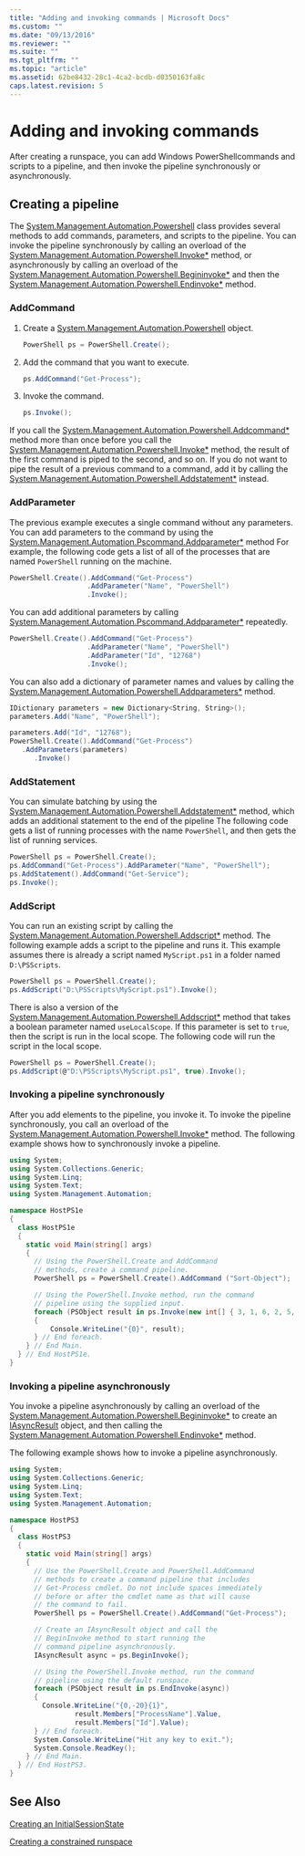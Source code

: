 ```yaml
---
title: "Adding and invoking commands | Microsoft Docs"
ms.custom: ""
ms.date: "09/13/2016"
ms.reviewer: ""
ms.suite: ""
ms.tgt_pltfrm: ""
ms.topic: "article"
ms.assetid: 62be8432-28c1-4ca2-bcdb-d0350163fa8c
caps.latest.revision: 5
---
```

# Adding and invoking commands

After creating a runspace, you can add Windows PowerShellcommands and scripts to a pipeline, and then invoke the pipeline synchronously or asynchronously.

## Creating a pipeline

 The [System.Management.Automation.Powershell](/dotnet/api/system.management.automation.powershell) class provides several methods to add commands, parameters, and scripts to the pipeline. You can invoke the pipeline synchronously by calling an overload of the [System.Management.Automation.Powershell.Invoke*](/dotnet/api/System.Management.Automation.PowerShell.Invoke) method, or asynchronously by calling an overload of the [System.Management.Automation.Powershell.Begininvoke*](/dotnet/api/System.Management.Automation.PowerShell.BeginInvoke) and then the [System.Management.Automation.Powershell.Endinvoke*](/dotnet/api/System.Management.Automation.PowerShell.EndInvoke) method.

### AddCommand

1. Create a [System.Management.Automation.Powershell](/dotnet/api/system.management.automation.powershell) object.

   ```csharp
   PowerShell ps = PowerShell.Create();
   ```

2. Add the command that you want to execute.

   ```csharp
   ps.AddCommand("Get-Process");
   ```

3. Invoke the command.

   ```csharp
   ps.Invoke();
   ```

 If you call the [System.Management.Automation.Powershell.Addcommand*](/dotnet/api/System.Management.Automation.PowerShell.AddCommand) method more than once before you call the [System.Management.Automation.Powershell.Invoke*](/dotnet/api/System.Management.Automation.PowerShell.Invoke) method, the result of the first command is piped to the second, and so on. If you do not want to pipe the result of a previous command to a command, add it by calling the [System.Management.Automation.Powershell.Addstatement*](/dotnet/api/System.Management.Automation.PowerShell.AddStatement) instead.

### AddParameter

 The previous example executes a single command without any parameters. You can add parameters to the command by using the [System.Management.Automation.Pscommand.Addparameter*](/dotnet/api/System.Management.Automation.PSCommand.AddParameter) method For example, the following code gets a list of all of the processes that are named `PowerShell` running on the machine.

```csharp
PowerShell.Create().AddCommand("Get-Process")
                   .AddParameter("Name", "PowerShell")
                   .Invoke();
```

 You can add additional parameters by calling [System.Management.Automation.Pscommand.Addparameter*](/dotnet/api/System.Management.Automation.PSCommand.AddParameter) repeatedly.

```csharp
PowerShell.Create().AddCommand("Get-Process")
                   .AddParameter("Name", "PowerShell")
                   .AddParameter("Id", "12768")
                   .Invoke();
```

 You can also add a dictionary of parameter names and values by calling the [System.Management.Automation.Powershell.Addparameters*](/dotnet/api/System.Management.Automation.PowerShell.AddParameters) method.

```csharp
IDictionary parameters = new Dictionary<String, String>();
parameters.Add("Name", "PowerShell");

parameters.Add("Id", "12768");
PowerShell.Create().AddCommand("Get-Process")
   .AddParameters(parameters)
      .Invoke()

```

### AddStatement

 You can simulate batching by using the [System.Management.Automation.Powershell.Addstatement*](/dotnet/api/System.Management.Automation.PowerShell.AddStatement) method, which adds an additional statement to the end of the pipeline The following code gets a list of running processes with the name `PowerShell`, and then gets the list of running services.

```csharp
PowerShell ps = PowerShell.Create();
ps.AddCommand("Get-Process").AddParameter("Name", "PowerShell");
ps.AddStatement().AddCommand("Get-Service");
ps.Invoke();
```

### AddScript

 You can run an existing script by calling the [System.Management.Automation.Powershell.Addscript*](/dotnet/api/System.Management.Automation.PowerShell.AddScript) method. The following example adds a script to the pipeline and runs it. This example assumes there is already a script named `MyScript.ps1` in a folder named `D:\PSScripts`.

```csharp
PowerShell ps = PowerShell.Create();
ps.AddScript("D:\PSScripts\MyScript.ps1").Invoke();
```

 There is also a version of the [System.Management.Automation.Powershell.Addscript*](/dotnet/api/System.Management.Automation.PowerShell.AddScript) method that takes a boolean parameter named `useLocalScope`. If this parameter is set to `true`, then the script is run in the local scope. The following code will run the script in the local scope.

```csharp
PowerShell ps = PowerShell.Create();
ps.AddScript(@"D:\PSScripts\MyScript.ps1", true).Invoke();
```

### Invoking a pipeline synchronously

 After you add elements to the pipeline, you invoke it. To invoke the pipeline synchronously, you call an overload of the [System.Management.Automation.Powershell.Invoke*](/dotnet/api/System.Management.Automation.PowerShell.Invoke) method. The following example shows how to synchronously invoke a pipeline.

```csharp
using System;
using System.Collections.Generic;
using System.Linq;
using System.Text;
using System.Management.Automation;

namespace HostPS1e
{
  class HostPS1e
  {
    static void Main(string[] args)
    {
      // Using the PowerShell.Create and AddCommand
      // methods, create a command pipeline.
      PowerShell ps = PowerShell.Create().AddCommand ("Sort-Object");

      // Using the PowerShell.Invoke method, run the command
      // pipeline using the supplied input.
      foreach (PSObject result in ps.Invoke(new int[] { 3, 1, 6, 2, 5, 4 }))
      {
          Console.WriteLine("{0}", result);
      } // End foreach.
    } // End Main.
  } // End HostPS1e.
}
```

### Invoking a pipeline asynchronously

 You invoke a pipeline asynchronously by calling an overload of the [System.Management.Automation.Powershell.Begininvoke*](/dotnet/api/System.Management.Automation.PowerShell.BeginInvoke) to create an [IAsyncResult](https://msdn.microsoft.com/library/system.iasyncresult\(v=vs.110\).aspx) object, and then calling the [System.Management.Automation.Powershell.Endinvoke*](/dotnet/api/System.Management.Automation.PowerShell.EndInvoke) method.

 The following example shows how to invoke a pipeline asynchronously.

```csharp
using System;
using System.Collections.Generic;
using System.Linq;
using System.Text;
using System.Management.Automation;

namespace HostPS3
{
  class HostPS3
  {
    static void Main(string[] args)
    {
      // Use the PowerShell.Create and PowerShell.AddCommand
      // methods to create a command pipeline that includes
      // Get-Process cmdlet. Do not include spaces immediately
      // before or after the cmdlet name as that will cause
      // the command to fail.
      PowerShell ps = PowerShell.Create().AddCommand("Get-Process");

      // Create an IAsyncResult object and call the
      // BeginInvoke method to start running the
      // command pipeline asynchronously.
      IAsyncResult async = ps.BeginInvoke();

      // Using the PowerShell.Invoke method, run the command
      // pipeline using the default runspace.
      foreach (PSObject result in ps.EndInvoke(async))
      {
        Console.WriteLine("{0,-20}{1}",
                result.Members["ProcessName"].Value,
                result.Members["Id"].Value);
      } // End foreach.
      System.Console.WriteLine("Hit any key to exit.");
      System.Console.ReadKey();
    } // End Main.
  } // End HostPS3.
}
```

## See Also

 [Creating an InitialSessionState](./creating-an-initialsessionstate.md)

 [Creating a constrained runspace](./creating-a-constrained-runspace.md)
